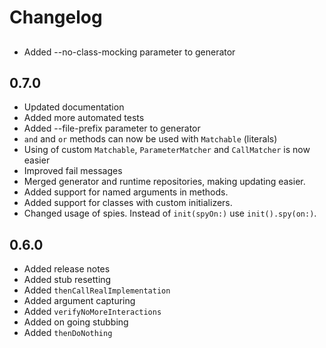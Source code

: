# Changelog

##

* Added --no-class-mocking parameter to generator

## 0.7.0

* Updated documentation
* Added more automated tests
* Added --file-prefix parameter to generator
* `and` and `or` methods can now be used with `Matchable` (literals)
* Using of custom `Matchable`, `ParameterMatcher` and `CallMatcher` is now easier
* Improved fail messages
* Merged generator and runtime repositories, making updating easier.
* Added support for named arguments in methods.
* Added support for classes with custom initializers.
* Changed usage of spies. Instead of `init(spyOn:)` use `init().spy(on:)`.

## 0.6.0

* Added release notes
* Added stub resetting
* Added `thenCallRealImplementation`
* Added argument capturing
* Added `verifyNoMoreInteractions`
* Added on going stubbing
* Added `thenDoNothing`
